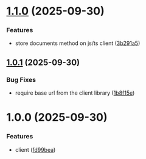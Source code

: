 # [1.1.0](https://github.com/url4irl/vectors-gateway/compare/v1.0.1...v1.1.0) (2025-09-30)


### Features

* store documents method on js/ts client ([3b291a5](https://github.com/url4irl/vectors-gateway/commit/3b291a5f470c0019d6d0aee5a63dd06ee7a83f63))

## [1.0.1](https://github.com/url4irl/vectors-gateway/compare/v1.0.0...v1.0.1) (2025-09-30)


### Bug Fixes

* require base url from the client library ([1b8f15e](https://github.com/url4irl/vectors-gateway/commit/1b8f15e69bef57b43a5bd48c7936e562592569f5))

# 1.0.0 (2025-09-30)


### Features

* client ([fd99bea](https://github.com/url4irl/vectors-gateway/commit/fd99bea96891af381b6588691d98eb50596b08ab))
